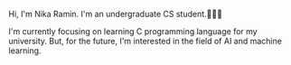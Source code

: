 Hi, I'm Nika Ramin. I'm an undergraduate CS student.👩🏻‍💻

I'm currently focusing on learning C programming language for my university.
But, for the future, I'm interested in the field of AI and machine learning.

